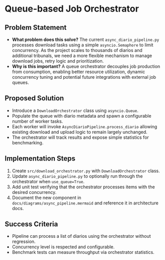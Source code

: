 # Queue-based Job Orchestrator

## Problem Statement
- **What problem does this solve?**
  The current `async_diario_pipeline.py` processes download tasks using a simple `asyncio.Semaphore` to limit concurrency. As the project scales to thousands of diarios and additional tribunals, we need a more flexible mechanism to manage download jobs, retry logic and prioritization.
- **Why is this important?**
  A queue orchestrator decouples job production from consumption, enabling better resource utilization, dynamic concurrency tuning and potential future integrations with external job queues.

## Proposed Solution
- Introduce a `DownloadOrchestrator` class using `asyncio.Queue`.
- Populate the queue with diario metadata and spawn a configurable number of worker tasks.
- Each worker will invoke `AsyncDiarioPipeline.process_diario` allowing existing download and upload logic to remain largely unchanged.
- The orchestrator will track results and expose simple statistics for benchmarking.

## Implementation Steps
1. Create `src/download_orchestrator.py` with `DownloadOrchestrator` class.
2. Update `async_diario_pipeline.py` to optionally run through the orchestrator when `use_queue=True`.
3. Add unit test verifying that the orchestrator processes items with the desired concurrency.
4. Document the new component in `docs/diagrams/async_pipeline.mermaid` and reference it in architecture docs.

## Success Criteria
- Pipeline can process a list of diarios using the orchestrator without regression.
- Concurrency level is respected and configurable.
- Benchmark tests can measure throughput via orchestrator statistics.

